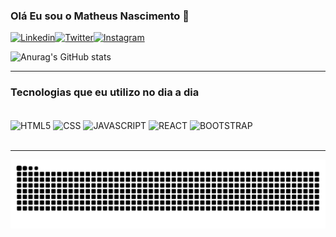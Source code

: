 ### Olá Eu sou o Matheus Nascimento 👋

[![Linkedin](https://img.shields.io/badge/LinkedIn-0077B5?style=for-the-badge&logo=linkedin&logoColor=white)](https://www.linkedin.com/in/matheus-nascimento-031893174/)[![Twitter](https://img.shields.io/badge/Twitter-1DA1F2?style=for-the-badge&logo=twitter&logoColor=white)](https://twitter.com/puermatz)[![Instagram](https://img.shields.io/badge/Instagram-E4405F?style=for-the-badge&logo=instagram&logoColor=white)](https://instagram.com/ipuermatz)

![Anurag's GitHub stats](https://github-readme-stats.vercel.app/api?username=puermatz&show_icons=true&theme=radical)
<hr>

### Tecnologias que eu utilizo no dia a dia

<div style="display: inline_block"><br>
    <img align="center" src="https://img.shields.io/badge/HTML5-E34F26?style=for-the-badge&logo=html5&logoColor=white" alt="HTML5">
    <img align="center" src="https://img.shields.io/badge/CSS3-1572B6?style=for-the-badge&logo=css3&logoColor=white" alt="CSS">
    <img align="center" src="https://img.shields.io/badge/JavaScript-F7DF1E?style=for-the-badge&logo=javascript&logoColor=black" alt="JAVASCRIPT">
    <img align="center" src="https://img.shields.io/badge/React-20232A?style=for-the-badge&logo=react&logoColor=61DAFB" alt="REACT">
    <img align="center" src="https://img.shields.io/badge/Bootstrap-563D7C?style=for-the-badge&logo=bootstrap&logoColor=white" alt="BOOTSTRAP">
</div>
<br>
<hr>
 
  ![Snake animation](https://github.com/puermatz/puermatz/blob/output/github-contribution-grid-snake.svg)
 
</div>
 
